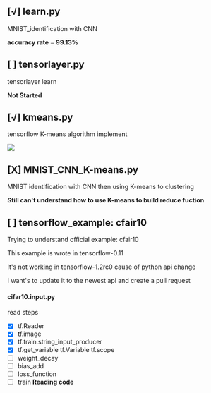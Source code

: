 [√] learn.py
---------------
MNIST_identification with CNN

**accuracy rate = 99.13%**

[ ] tensorlayer.py
---
tensorlayer learn

**Not Started**

[√] kmeans.py
---
tensorflow K-means algorithm implement

![](https://github.com/wqj97/Machine_Learning_Learn_Diary/blob/master/image/K-means-base.png)

[X] MNIST_CNN_K-means.py
---
MNIST identification with CNN then using K-means to clustering

**Still can't understand how to use K-means to build reduce fuction**

[ ] tensorflow_example: cfair10
---

Trying to understand official example: cfair10

This example is wrote in tensorflow-0.11

It's not working in tensorflow-1.2rc0 cause of python api change

I want's to update it to the newest api and create a pull request

#### cifar10.input.py
read steps
- [x] tf.Reader
- [x] tf.image
- [x] tf.train.string_input_producer
- [x] tf.get_variable tf.Variable tf.scope
- [ ] weight_decay
- [ ] bias_add
- [ ] loss_function
- [ ] train
**Reading code**